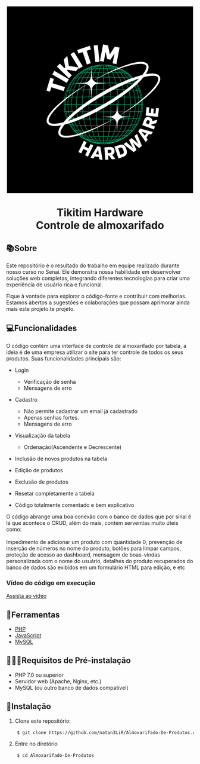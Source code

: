 <h1 align="center"> 
    <img src="logo.png"/>
    <p>Tikitim Hardware<br> Controle de almoxarifado</p>
</h1>

## 📚Sobre
Este repositório é o resultado do trabalho em equipe realizado durante nosso curso no Senai. Ele demonstra nossa habilidade em desenvolver soluções web completas, integrando diferentes tecnologias para criar uma experiência de usuário rica e funcional.

Fique à vontade para explorar o código-fonte e contribuir com melhorias. Estamos abertos a sugestões e colaborações que possam aprimorar ainda mais este projeto.te projeto.

## 💻Funcionalidades
O código contém uma interface de controle de almoxarifado por tabela, a ideia é de uma empresa utilizar o site para ter controle de todos os seus produtos. Suas funcionalidades principais são: 
- Login
    - Verificação de senha
    - Mensagens de erro

- Cadastro
    - Não permite cadastrar um email já cadastrado
    - Apenas senhas fortes.
    - Mensagens de erro

- Visualização da tabela
    - Ordenação(Ascendente e Decrescente)
- Inclusão de novos produtos na tabela
- Edição de produtos 
- Exclusão de produtos
- Resetar completamente a tabela
- Código totalmente comentado e bem explicativo
    
 O código abrange uma boa conexão com o banco de dados que por sinal é lá que acontece o CRUD, além do mais, contém serventias muito úteis como:<br></br> Impedimento de adicionar um produto com quantidade 0, prevenção de inserção de números no nome do produto, botões para limpar campos, proteção de acesso ao dashboard, mensagem de boas-vindas personalizada com o nome do usuário, detalhes do produto recuperados do banco de dados são exibidos em um formulário HTML para edição, e etc

### Vídeo do código em execução
[Assista ao vídeo](https://www.youtube.com/watch?v=iiaZknPVKpI)


## 🔨Ferramentas

- [PHP](https://www.php.net)
- [JavaScript](https://www.javascript.com)
- [MySQL](https://www.mysql.com)

## 👨🏾‍🏫Requisitos de Pré-instalação

- PHP 7.0 ou superior
- Servidor web (Apache, Nginx, etc.)
- MySQL (ou outro banco de dados compatível)

## 🏹Instalação

1. Clone este repositório:

```bash
    $ git clone https://github.com/natan3LiR/Almoxarifado-De-Produtos.git
```
2. Entre no diretório
```bash
    $ cd Almoxarifado-De-Produtos
```
